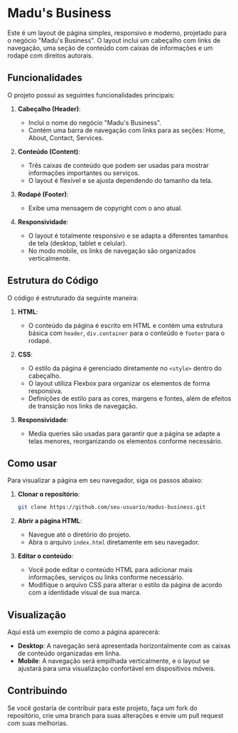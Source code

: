 # Madu's Business

Este é um layout de página simples, responsivo e moderno, projetado para o negócio "Madu's Business". O layout inclui um cabeçalho com links de navegação, uma seção de conteúdo com caixas de informações e um rodapé com direitos autorais.

## Funcionalidades

O projeto possui as seguintes funcionalidades principais:

1. **Cabeçalho (Header)**:
   - Inclui o nome do negócio "Madu's Business".
   - Contém uma barra de navegação com links para as seções: Home, About, Contact, Services.

2. **Conteúdo (Content)**:
   - Três caixas de conteúdo que podem ser usadas para mostrar informações importantes ou serviços.
   - O layout é flexível e se ajusta dependendo do tamanho da tela.

3. **Rodapé (Footer)**:
   - Exibe uma mensagem de copyright com o ano atual.

4. **Responsividade**:
   - O layout é totalmente responsivo e se adapta a diferentes tamanhos de tela (desktop, tablet e celular).
   - No modo mobile, os links de navegação são organizados verticalmente.

## Estrutura do Código

O código é estruturado da seguinte maneira:

1. **HTML**:
   - O conteúdo da página é escrito em HTML e contém uma estrutura básica com `header`, `div.container` para o conteúdo e `footer` para o rodapé.

2. **CSS**:
   - O estilo da página é gerenciado diretamente no `<style>` dentro do cabeçalho.
   - O layout utiliza Flexbox para organizar os elementos de forma responsiva.
   - Definições de estilo para as cores, margens e fontes, além de efeitos de transição nos links de navegação.

3. **Responsividade**:
   - Media queries são usadas para garantir que a página se adapte a telas menores, reorganizando os elementos conforme necessário.

## Como usar

Para visualizar a página em seu navegador, siga os passos abaixo:

1. **Clonar o repositório**:
    ```bash
    git clone https://github.com/seu-usuario/madus-business.git
    ```

2. **Abrir a página HTML**:
   - Navegue até o diretório do projeto.
   - Abra o arquivo `index.html` diretamente em seu navegador.

3. **Editar o conteúdo**:
   - Você pode editar o conteúdo HTML para adicionar mais informações, serviços ou links conforme necessário.
   - Modifique o arquivo CSS para alterar o estilo da página de acordo com a identidade visual de sua marca.

## Visualização

Aqui está um exemplo de como a página aparecerá:

- **Desktop**: A navegação será apresentada horizontalmente com as caixas de conteúdo organizadas em linha.
- **Mobile**: A navegação será empilhada verticalmente, e o layout se ajustará para uma visualização confortável em dispositivos móveis.

## Contribuindo

Se você gostaria de contribuir para este projeto, faça um fork do repositório, crie uma branch para suas alterações e envie um pull request com suas melhorias.
